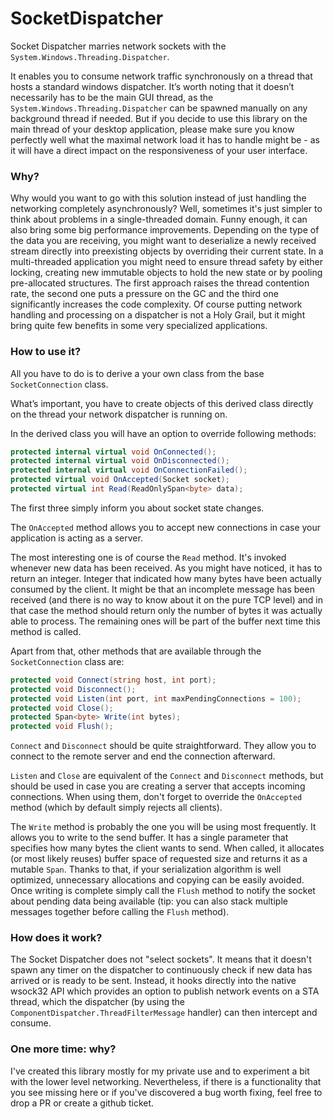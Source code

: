 # SocketDispatcher

Socket Dispatcher marries network sockets with the `System.Windows.Threading.Dispatcher`.

It enables you to consume network traffic synchronously on a thread that hosts a standard windows dispatcher. It’s worth noting that it doesn’t necessarily has to be the main GUI thread, as the `System.Windows.Threading.Dispatcher` can be spawned manually on any background thread if needed. But if you decide to use this library on the main thread of your desktop application, please make sure you know perfectly well what the maximal network load it has to handle might be - as it will have a direct impact on the responsiveness of your user interface.

### Why?

Why would you want to go with this solution instead of just handling the networking completely asynchronously? Well, sometimes it's just simpler to think about problems in a single-threaded domain. Funny enough, it can also bring some big performance improvements. Depending on the type of the data you are receiving, you might want to deserialize a newly received stream directly into preexisting objects by overriding their current state. In a multi-threaded application you might need to ensure thread safety by either locking, creating new immutable objects to hold the new state or by pooling pre-allocated structures. The first approach raises the thread contention rate, the second one puts a pressure on the GC and the third one significantly increases the code complexity. Of course putting network handling and processing on a dispatcher is not a Holy Grail, but it might bring quite few benefits in some very specialized applications.

### How to use it?

All you have to do is to derive a your own class from the base `SocketConnection` class. 

What’s important, you have to create objects of this derived class directly on the thread your network dispatcher is running on.

In the derived class you will have an option to override following methods:

```csharp
protected internal virtual void OnConnected();
protected internal virtual void OnDisconnected();
protected internal virtual void OnConnectionFailed();
protected virtual void OnAccepted(Socket socket);
protected virtual int Read(ReadOnlySpan<byte> data);
```

The first three simply inform you about socket state changes.

The `OnAccepted` method allows you to accept new connections in case your application is acting as a server.

The most interesting one is of course the `Read` method. It's invoked whenever new data has been received. As you might have noticed, it has to return an integer. Integer that indicated how many bytes have been actually consumed by the client. It might be that an incomplete message has been received (and there is no way to know about it on the pure TCP level) and in that case the method should return only the number of bytes it was actually able to process. The remaining ones will be part of the buffer next time this method is called.

Apart from that, other methods that are available through the `SocketConnection` class are:

```csharp
protected void Connect(string host, int port);
protected void Disconnect();
protected void Listen(int port, int maxPendingConnections = 100);
protected void Close();
protected Span<byte> Write(int bytes);
protected void Flush();
```

`Connect` and `Disconnect` should be quite straightforward. They allow you to connect to the remote server and end the connection afterward.

`Listen` and `Close` are equivalent of the `Connect` and `Disconnect` methods, but should be used in case you are creating a server that accepts incoming connections. When using them, don't forget to override the `OnAccepted` method (which by default simply rejects all clients).

The `Write` method is probably the one you will be using most frequently. It allows you to write to the send buffer. It has a single parameter that specifies how many bytes the client wants to send. When called, it allocates (or most likely reuses) buffer space of requested size and returns it as a mutable `Span`. Thanks to that, if your serialization algorithm is well optimized, unnecessary allocations and copying can be easily avoided. Once writing is complete simply call the `Flush` method to notify the socket about pending data being available (tip: you can also stack multiple messages together before calling the `Flush` method).

### How does it work?

The Socket Dispatcher does not "select sockets". It means that it doesn't spawn any timer on the dispatcher to continuously check if new data has arrived or is ready to be sent. Instead, it hooks directly into the native wsock32 API which provides an option to publish network events on a STA thread, which the dispatcher (by using the `ComponentDispatcher.ThreadFilterMessage` handler) can then intercept and consume.

### One more time: why?

I've created this library mostly for my private use and to experiment a bit with the lower level networking. Nevertheless, if there is a functionality that you see missing here or if you've discovered a bug worth fixing, feel free to drop a PR or create a github ticket.
